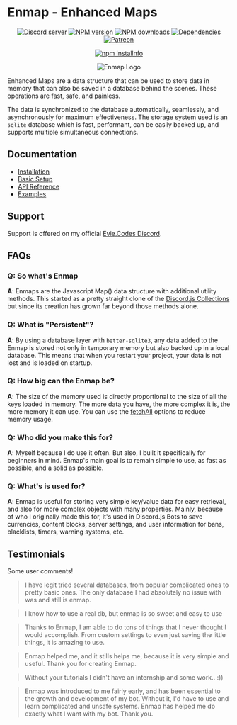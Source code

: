 # Enmap - Enhanced Maps

<div align="center">
  <p>
    <a href="https://discord.gg/N7ZKH3P"><img src="https://discordapp.com/api/guilds/298508738623438848/embed.png" alt="Discord server" /></a>
    <a href="https://www.npmjs.com/package/enmap"><img src="https://img.shields.io/npm/v/enmap.svg?maxAge=3600" alt="NPM version" /></a>
    <a href="https://www.npmjs.com/package/enmap"><img src="https://img.shields.io/npm/dt/enmap.svg?maxAge=3600" alt="NPM downloads" /></a>
    <a href="https://david-dm.org/eslachance/enmap"><img src="https://img.shields.io/david/eslachance/enmap.svg?maxAge=3600" alt="Dependencies" /></a>
    <a href="https://www.patreon.com/eviecodes"><img src="https://img.shields.io/badge/donate-patreon-F96854.svg" alt="Patreon" /></a>
  </p>
  <p>
    <a href="https://nodei.co/npm/enmap/"><img src="https://nodei.co/npm/enmap.png?downloads=true&stars=true" alt="npm installnfo" /></a>
  </p>
</div>

<div align="center">
  <p><img src="https://evie.codes/enmap-logo.svg" alt="Enmap Logo" />
</div>

Enhanced Maps are a data structure that can be used to store data in memory that can also be saved in a database behind the scenes.
These operations are fast, safe, and painless.

The data is synchronized to the database automatically, seamlessly, and asynchronously for maximum effectiveness.
The storage system used is an `sqlite` database which is fast, performant, can be easily backed up,
and supports multiple simultaneous connections.

## Documentation

 * [Installation](https://enmap.evie.dev/install)
 * [Basic Setup](https://enmap.evie.dev/usage)
 * [API Reference](https://enmap.evie.dev/api)
 * [Examples](https://enmap.evie.dev/complete-examples)

## Support

Support is offered on my official [Evie.Codes Discord](https://discord.gg/N7ZKH3P).

## FAQs

### Q: So what's Enmap

**A**: Enmaps are the Javascript Map() data structure with additional utility methods. This started
as a pretty straight clone of the [Discord.js Collections](https://discord.js.org/#/docs/main/stable/class/Collection)
but since its creation has grown far beyond those methods alone.

### Q: What is "Persistent"?

**A**: By using a database layer with `better-sqlite3`, any data added to the Enmap
is stored not only in temporary memory but also backed up in a local database. This means that
when you restart your project, your data is not lost and is loaded on startup.

### Q: How big can the Enmap be?

**A**: The size of the memory used is directly proportional to the size of all the keys loaded in memory.
The more data you have, the more complex it is, the more memory it can use. You can use the
[fetchAll](https://enmap.evie.dev/usage/fetchall) options to reduce memory usage.

### Q: Who did you make this for?

**A**: Myself because I do use it often. But also, I built it specifically for beginners in mind. 
Enmap's main goal is to remain simple to use, as fast as possible, and a solid as possible.

### Q: What's is used for?

**A**: Enmap is useful for storing very simple key/value data for easy retrieval, and also for more complex objects with many properties. 
Mainly, because of who I originally made this for, it's used in Discord.js Bots to save currencies, content blocks, server settings, and
user information for bans, blacklists, timers, warning systems, etc.

## Testimonials

Some user comments!

> I have legit tried several databases, from popular complicated ones to pretty basic ones. The only database I had absolutely no issue with was and still is enmap.

> I know how to use a real db, but enmap is so sweet and easy to use

> Thanks to Enmap, I am able to do tons of things that I never thought I would accomplish.
From custom settings to even just saving the little things, it is amazing to use.

> Enmap helped me, and it stills helps me, because it is very simple and useful. Thank you for creating Enmap.

> Without your tutorials I didn't have an internship and some work.. :))

> Enmap was introduced to me fairly early, and has been essential to the growth and development of my bot. Without it, I'd have to use and learn complicated and unsafe systems. Enmap has helped me do exactly what I want with my bot. Thank you.